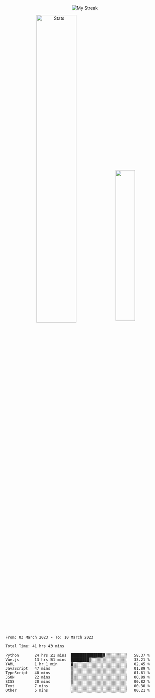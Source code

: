 <p align="center">
<picture>
  <source media="(prefers-color-scheme: dark)" srcset="http://github-readme-streak-stats.herokuapp.com?user=semolik&theme=dark&hide_border=true&background=DD272700">
  <img alt="My Streak" src="http://github-readme-streak-stats.herokuapp.com?user=semolik&hide_border=true">
</picture>
</p>
<div align="center">
  <picture>
    <source media="(prefers-color-scheme: dark)" srcset="https://github-readme-stats.vercel.app/api?username=semolik&show_icons=true&bg_color=DD272700&hide_border=true&theme=dark">
        <img alt="Stats" src="https://github-readme-stats.vercel.app/api?username=semolik&show_icons=true&bg_color=DD272700&hide_border=true" width="50%" >
  </picture>
  <sup>
  <picture>
  <source media="(prefers-color-scheme: dark)" srcset="https://github-readme-stats.vercel.app/api/top-langs/?username=semolik&layout=compact&hide_border=true&bg_color=DD272700&theme=dark">
  <img src="https://github-readme-stats.vercel.app/api/top-langs/?username=semolik&layout=compact&hide_border=true" width="35%" />
  </picture>
  </sup>
</div>
<!--START_SECTION:waka-->

```text
From: 03 March 2023 - To: 10 March 2023

Total Time: 41 hrs 43 mins

Python       24 hrs 21 mins  ██████████████▓░░░░░░░░░░   58.37 %
Vue.js       13 hrs 51 mins  ████████▒░░░░░░░░░░░░░░░░   33.21 %
YAML         1 hr 1 min      ▓░░░░░░░░░░░░░░░░░░░░░░░░   02.45 %
JavaScript   47 mins         ▒░░░░░░░░░░░░░░░░░░░░░░░░   01.89 %
TypeScript   40 mins         ▒░░░░░░░░░░░░░░░░░░░░░░░░   01.61 %
JSON         22 mins         ▒░░░░░░░░░░░░░░░░░░░░░░░░   00.89 %
SCSS         20 mins         ▒░░░░░░░░░░░░░░░░░░░░░░░░   00.82 %
Text         7 mins          ░░░░░░░░░░░░░░░░░░░░░░░░░   00.30 %
Other        5 mins          ░░░░░░░░░░░░░░░░░░░░░░░░░   00.21 %
```

<!--END_SECTION:waka-->

